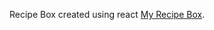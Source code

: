 Recipe Box created using react [My Recipe Box](https://sean-blattenberger.github.io/recipe-app).



